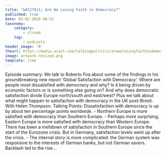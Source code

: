 ```yaml
---
title: "&#127911; Are We Losing Faith in Democracy?"
published: true
date: 03-02-2020 08:52
taxonomy:
    category:
        - stream
    tag:
        - podcasts
header_image: '0'
theurl: https://media.acast.com/talkingpolitics/arewelosingfaithindemocracy-/media.mp3
image: artwork-resized.png
template: item
--- 
```

Episode summary: We talk to Roberto Foa about some of the findings in his groundbreaking new report ‘Global Satisfaction with Democracy’. Where are people most dissatisfied with democracy and why? Is it being driven by economic factors or is something else going on? And why does democratic satisfaction divide Europe north/south and east/west? Plus we talk about what might happen to satisfaction with democracy in the UK post-Brexit. With Helen Thompson. Talking Points: Dissatisfaction with democracy is up by about ten percentage points worldwide. - Northern Europe is more satisfied with democracy than Southern Europe. - Perhaps more surprising, Eastern Europe is more satisfied with democracy than Western Europe. There has been a meltdown of satisfaction in Southern Europe since the start of the Eurozone crisis. But in Germany, satisfaction levels went up after the crisis. - The internal story is more complicated: the German system was responsive to the interests of German banks, but not German savers. Backlash led to the rise…
